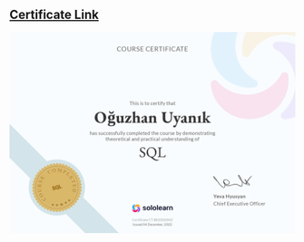 ## <a href="https://www.sololearn.com/certificates/CT-BEEDDDMZ">Certificate Link</a>
<img src="https://github.com/oguzhanuyanik-sr/certificates/blob/main/SoloLearn/sql/cert-CT-BEEDDDMZ.png?raw=true" />